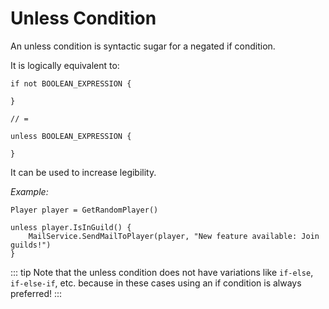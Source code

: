 # Unless Condition

An unless condition is syntactic sugar for a negated if condition.

It is logically equivalent to:

```gno
if not BOOLEAN_EXPRESSION {

}

// =

unless BOOLEAN_EXPRESSION {

}
```

It can be used to increase legibility.

_Example:_

```gno
Player player = GetRandomPlayer()

unless player.IsInGuild() {
    MailService.SendMailToPlayer(player, "New feature available: Join guilds!")
}
```

::: tip
Note that the unless condition does not have variations like `if-else`, `if-else-if`, etc. because
in these cases using an if condition is always preferred!
:::
